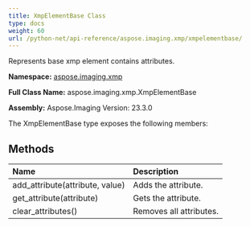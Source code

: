 ```yaml
---
title: XmpElementBase Class
type: docs
weight: 60
url: /python-net/api-reference/aspose.imaging.xmp/xmpelementbase/
---
```


Represents base xmp element contains attributes.

**Namespace:** [aspose.imaging.xmp](/imaging/python-net/api-reference/aspose.imaging.xmp/)

**Full Class Name:** aspose.imaging.xmp.XmpElementBase

**Assembly:**  Aspose.Imaging Version: 23.3.0

The XmpElementBase type exposes the following members:
## **Methods**
|**Name**|**Description**|
| :- | :- |
|add_attribute(attribute, value)|Adds the attribute.|
|get_attribute(attribute)|Gets the attribute.|
|clear_attributes()|Removes all attributes.|
